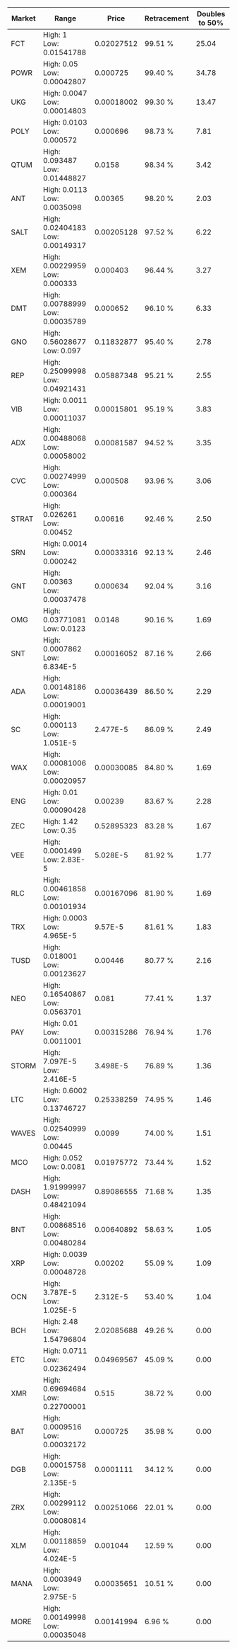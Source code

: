 | Market | Range | Price| Retracement | Doubles to 50% |
| --- | --- | --- | --- | --- |
| FCT | High: 1<br />Low: 0.01541788 | 0.02027512 | 99.51 % | 25.04 |
| POWR | High: 0.05<br />Low: 0.00042807 | 0.000725 | 99.40 % | 34.78 |
| UKG | High: 0.0047<br />Low: 0.00014803 | 0.00018002 | 99.30 % | 13.47 |
| POLY | High: 0.0103<br />Low: 0.000572 | 0.000696 | 98.73 % | 7.81 |
| QTUM | High: 0.093487<br />Low: 0.01448827 | 0.0158 | 98.34 % | 3.42 |
| ANT | High: 0.0113<br />Low: 0.0035098 | 0.00365 | 98.20 % | 2.03 |
| SALT | High: 0.02404183<br />Low: 0.00149317 | 0.00205128 | 97.52 % | 6.22 |
| XEM | High: 0.00229959<br />Low: 0.000333 | 0.000403 | 96.44 % | 3.27 |
| DMT | High: 0.00788999<br />Low: 0.00035789 | 0.000652 | 96.10 % | 6.33 |
| GNO | High: 0.56028677<br />Low: 0.097 | 0.11832877 | 95.40 % | 2.78 |
| REP | High: 0.25099998<br />Low: 0.04921431 | 0.05887348 | 95.21 % | 2.55 |
| VIB | High: 0.0011<br />Low: 0.00011037 | 0.00015801 | 95.19 % | 3.83 |
| ADX | High: 0.00488068<br />Low: 0.00058002 | 0.00081587 | 94.52 % | 3.35 |
| CVC | High: 0.00274999<br />Low: 0.000364 | 0.000508 | 93.96 % | 3.06 |
| STRAT | High: 0.026261<br />Low: 0.00452 | 0.00616 | 92.46 % | 2.50 |
| SRN | High: 0.0014<br />Low: 0.000242 | 0.00033316 | 92.13 % | 2.46 |
| GNT | High: 0.00363<br />Low: 0.00037478 | 0.000634 | 92.04 % | 3.16 |
| OMG | High: 0.03771081<br />Low: 0.0123 | 0.0148 | 90.16 % | 1.69 |
| SNT | High: 0.0007862<br />Low: 6.834E-5 | 0.00016052 | 87.16 % | 2.66 |
| ADA | High: 0.00148186<br />Low: 0.00019001 | 0.00036439 | 86.50 % | 2.29 |
| SC | High: 0.000113<br />Low: 1.051E-5 | 2.477E-5 | 86.09 % | 2.49 |
| WAX | High: 0.00081006<br />Low: 0.00020957 | 0.00030085 | 84.80 % | 1.69 |
| ENG | High: 0.01<br />Low: 0.00090428 | 0.00239 | 83.67 % | 2.28 |
| ZEC | High: 1.42<br />Low: 0.35 | 0.52895323 | 83.28 % | 1.67 |
| VEE | High: 0.0001499<br />Low: 2.83E-5 | 5.028E-5 | 81.92 % | 1.77 |
| RLC | High: 0.00461858<br />Low: 0.00101934 | 0.00167096 | 81.90 % | 1.69 |
| TRX | High: 0.0003<br />Low: 4.965E-5 | 9.57E-5 | 81.61 % | 1.83 |
| TUSD | High: 0.018001<br />Low: 0.00123627 | 0.00446 | 80.77 % | 2.16 |
| NEO | High: 0.16540867<br />Low: 0.0563701 | 0.081 | 77.41 % | 1.37 |
| PAY | High: 0.01<br />Low: 0.0011001 | 0.00315286 | 76.94 % | 1.76 |
| STORM | High: 7.097E-5<br />Low: 2.416E-5 | 3.498E-5 | 76.89 % | 1.36 |
| LTC | High: 0.6002<br />Low: 0.13746727 | 0.25338259 | 74.95 % | 1.46 |
| WAVES | High: 0.02540999<br />Low: 0.00445 | 0.0099 | 74.00 % | 1.51 |
| MCO | High: 0.052<br />Low: 0.0081 | 0.01975772 | 73.44 % | 1.52 |
| DASH | High: 1.91999997<br />Low: 0.48421094 | 0.89086555 | 71.68 % | 1.35 |
| BNT | High: 0.00868516<br />Low: 0.00480284 | 0.00640892 | 58.63 % | 1.05 |
| XRP | High: 0.0039<br />Low: 0.00048728 | 0.00202 | 55.09 % | 1.09 |
| OCN | High: 3.787E-5<br />Low: 1.025E-5 | 2.312E-5 | 53.40 % | 1.04 |
| BCH | High: 2.48<br />Low: 1.54796804 | 2.02085688 | 49.26 % | 0.00 |
| ETC | High: 0.0711<br />Low: 0.02362494 | 0.04969567 | 45.09 % | 0.00 |
| XMR | High: 0.69694684<br />Low: 0.22700001 | 0.515 | 38.72 % | 0.00 |
| BAT | High: 0.0009516<br />Low: 0.00032172 | 0.000725 | 35.98 % | 0.00 |
| DGB | High: 0.00015758<br />Low: 2.135E-5 | 0.0001111 | 34.12 % | 0.00 |
| ZRX | High: 0.00299112<br />Low: 0.00080814 | 0.00251066 | 22.01 % | 0.00 |
| XLM | High: 0.00118859<br />Low: 4.024E-5 | 0.001044 | 12.59 % | 0.00 |
| MANA | High: 0.0003949<br />Low: 2.975E-5 | 0.00035651 | 10.51 % | 0.00 |
| MORE | High: 0.00149998<br />Low: 0.00035048 | 0.00141994 | 6.96 % | 0.00 |

